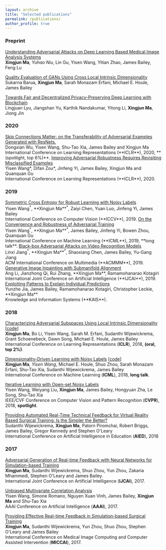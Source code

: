 ```yaml
---
layout: archive
title: "Selected publications"
permalink: /publications/
author_profile: true
---
```


### Preprint

<a href="https://arxiv.org/abs/1907.10456" target="_blank">Understanding Adversarial Attacks on Deep Learning Based Medical Image Analysis Systems</a><br/>
**Xingjun Ma**<sup>*</sup>, Yuhao Niu<sup>*</sup>, Lin Gu, Yisen Wang, Yitian Zhao, James Bailey, Feng Lu


<a href="https://arxiv.org/abs/1905.00643" target="_blank">Quality Evaluation of GANs Using Cross Local Intrinsic Dimensionality</a><br/>
Sukarna Barua, **Xingjun Ma**, Sarah Monazam Erfani, Michael E. Houle, James Bailey

<a href="https://arxiv.org/abs/1906.01167" target="_blank">Towards Fair and Decentralized Privacy-Preserving Deep Learning with Blockchain</a><br/>
Lingjuan Lyu, Jiangshan Yu, Karthik Nandakumar, Yitong Li, **Xingjun Ma**, Jiong Jin

### 2020

<a href="https://openreview.net/forum?id=BJlRs34Fvr" target="_blank">
Skip Connections Matter: on the Transferability of Adversarial Examples Generated with ResNets.</a><br/>
Dongxian Wu, Yisen Wang, Shu-Tao Xia, James Bailey and Xingjun Ma<br/>
International Conference on Learning Representations (**ICLR**), 2020, **(spotlight, top 6%)**.

<a href="https://openreview.net/forum?id=rklOg6EFwS" target="_blank">
Improving Adversarial Robustness Requires Revisiting Misclassified Examples</a><br/> Yisen Wang*, Difan Zou*, Jinfeng Yi, James Bailey, Xingjun Ma and Quanquan Gu <br/>
International Conference on Learning Representations (**ICLR**), 2020.

### 2019

<a href="https://arxiv.org/abs/1908.06112" target="_blank">
Symmetric Cross Entropy for Robust Learning with Noisy Labels</a><br/>
Yisen Wang<sup>*</sup>, **Xingjun Ma**<sup>*</sup>, Zaiyi Chen, Yuan Luo, Jinfeng Yi, James Bailey<br/>
International Conference on Computer Vision (**ICCV**), 2019.

<a href="http://proceedings.mlr.press/v97/wang19i/wang19i.pdf" target="_blank">
On the Convergence and Robustness of Adversarial Training</a><br/>
Yisen Wang<sup>*</sup>, **Xingjun Ma**<sup>*</sup>, James Bailey, Jinfeng Yi, Bowen Zhou, Quanquan Gu<br/>
International Conference on Machine Learning (**ICML**), 2019, **long talk**.

<a href="https://arxiv.org/abs/1904.05181" target="_blank">
Black-box Adversarial Attacks on Video Recognition Models</a><br/>
Linxi Jiang<sup>*</sup>, **Xingjun Ma**<sup>*</sup>, Shaoxiang Chen, James Bailey, Yu-Gang Jiang<br/>
ACM International Conference on Multimedia (**ACMMM**), 2019.

<a href="http://arxiv.org/abs/1908.00211" target="_blank">
Generative Image Inpainting with Submanifold Alignment</a><br/>
Ang Li, Jianzhong Qi, Rui Zhang, **Xingjun Ma**, Ramamohanarao Kotagiri<br/>
International Joint Conference on Artificial Intelligence (**IJCAI**), 2019.

<a href="https://people.eng.unimelb.edu.au/baileyj/papers/KAIS2019.pdf" target="_blank"> 
Exploiting Patterns to Explain Individual Predictions</a><br/>
Yunzhe Jia, James Bailey, Ramamohanarao Kotagiri, Christopher Leckie, **Xingjun Ma**<br/>
Knowledge and Information Systems (**KAIS**).

<!-- 
<a href="https://minerva-access.unimelb.edu.au/bitstream/handle/11343/219680/Machine%20Learning%20with%20Adversarial%20Perturbations%20and%20Noisy%20Labels.pdf?sequence=1&isAllowed=y" target="_blank">Machine Learning with Adversarial Perturbations and Noisy Labels</a><br/>
Xingjun Ma, PhD thesis.
-->

### 2018

<a href="https://arxiv.org/pdf/1801.02613.pdf" target="_blank">Characterizing Adversarial Subspaces Using Local Intrinsic Dimensionality</a> [<a href="https://github.com/xingjunm/lid_adversarial_subspace_detection" target="_blank">code</a>]<br/>
**Xingjun Ma**, Bo Li, Yisen Wang, Sarah M. Erfani, Sudanthi Wijewickrema,  Grant Schoenebeck, Dawn Song, Michael E. Houle, James Bailey<br/>
International Conference on Learning Representations (**ICLR**), 2018, **(oral, top 2%)**.


<a href="https://arxiv.org/pdf/1806.02612.pdf" target="_blank">Dimensionality-Driven Learning with Noisy Labels</a> [<a href="https://github.com/xingjunm/dimensionality-driven-learning" target="_blank">code</a>]<br/>
**Xingjun Ma**<sup>*</sup>, Yisen Wang<sup>*</sup>, Michael E. Houle, Shuo Zhou, Sarah Monazam Erfani, Shu-Tao Xia, Sudanthi Wijewickrema, James Bailey<br/>
International Conference on Machine Learning (**ICML**), 2018, **long talk**.

<a href="https://arxiv.org/pdf/1804.00092.pdf" target="_blank">Iterative Learning with Open-set Noisy Labels</a><br/>
Yisen Wang, Weiyang Liu, **Xingjun Ma**, James Bailey,  Hongyuan  Zha, Le Song, Shu-Tao Xia<br/>
IEEE/CVF Conference on Computer Vision and Pattern Recognition (**CVPR**), 2018, **spotlight**.


<a href="https://people.eng.unimelb.edu.au/baileyj/papers/AIED2018.pdf" target="_blank">Providing Automated Real-Time Technical Feedback for Virtual Reality Based Surgical Training: Is the Simpler the Better?</a><br/>
Sudanthi Wijewickrema, **Xingjun Ma**, Patorn Piromchai, Robert Briggs, James Bailey, Gregor Kennedy and Stephen O'Leary<br/>
International Conference on Artificial Intelligence in Education (**AIED**), 2018

<!-- 
<a href="https://people.eng.unimelb.edu.au/baileyj/papers/CBMS_2018_final.pdf" target="_blank">Development and Validation of a Virtual Reality Tutor to Teach Clinically Oriented Surgical Anatomy of the Ear</a><br/>
Sudanthi Wijewickrema, Bridget Copson, **Xingjun Ma**, Robert Briggs, James Bailey, Gregor Kennedy and Stephen O'Leary<br/> 
International Symposium on Computer-Based Medical Systems (**CBMS**), 2018
-->


### 2017

<a href="https://arxiv.org/pdf/1703.01460.pdf" target="_blank">Adversarial Generation of Real-time Feedback with Neural Networks for Simulation-based Training</a><br/> 
**Xingjun Ma**, Sudanthi Wijewickrema, Shuo Zhou, Yun Zhou, Zakaria Mhammedi, Stephen O'Leary and James Bailey.<br/>
International Joint Conference on Artificial Intelligence (**IJCAI**), 2017.

<a href="http://people.eng.unimelb.edu.au/baileyj/papers/AAAI_17_CR.pdf" target="_blank">Unbiased Multivariate Correlation Analysis</a><br/> 
Yisen Wang, Simone Romano, Nguyen Xuan Vinh, James Bailey, **Xingjun Ma** and Shu-Tao Xia<br/> 
AAAI Conference on Artificial Intelligence (**AAAI**), 2017.

<a href="https://arxiv.org/pdf/1703.01460.pdf" target="_blank">Providing Effective Real-time Feedback in Simulation-based Surgical Training</a><br/> 
**Xingjun Ma**, Sudanthi Wijewickrema, Yun Zhou, Shuo Zhou, Stephen O'Leary and James Bailey<br/> 
International Conference on Medical Image Computing and Computer Assisted Intervention (**MICCAI**), 2017.

<!-- 
<a href="http://people.eng.unimelb.edu.au/baileyj/papers/cbms-2017-2.pdf" target="_blank">Simulation for Training Cochlear Implant Electrode Insertion</a><br/>
**Xingjun Ma**, Sudanthi Wijewickremay, Yun Zhou, Bridget Copson, James Bailey, Gregor Kennedy and Stephen O'Leary<br/>
International Symposium on Computer-Based Medical Systems (**CBMS**), 2017


<a href="http://people.eng.unimelb.edu.au/baileyj/papers/cbms-2017-1.pdf" target="_blank">Design and Evaluation of a Virtual Reality Simulation Module for Training Advanced Temporal Bone Surgery</a><br/>
Sudanthi Wijewickremay, Bridget Copson, Yun Zhou, **Xingjun Ma**, Robert Briggs, James Bailey, Gregor Kennedy and Stephen O'Leary<br/>
International Symposium on Computer-Based Medical Systems (**CBMS**), 2017


<a href="https://arxiv.org/pdf/1705.04683.pdf" target="_blank">Feedback Techniques in Computer-Based Simulation Training: A Survey</a><br/>
Sudanthi Wijewickrema, **Xingjun Ma**, James Bailey, Gregor Kennedy and Stephen O'Leary<br/>
arXiv preprint

2016
-----
<a href="https://arxiv.org/pdf/1703.01468.pdf" target="_blank">Finding Influentials in Twitter: A Temporal Influence Ranking Model</a><br/>
**Xingjun Ma**, Chunping Li, James Bailey and Sudanthi Wijewickrema<br/>
Australasian Data Mining (**AusDM**), 2016
-->

